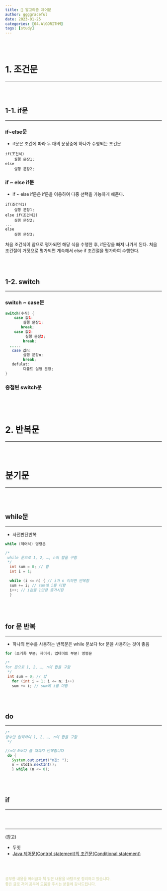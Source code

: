 ```yaml
---
title: 📒 알고리즘 제어문
author: ggggraceful
date: 2023-01-25
categories: [04.AlGORITHM]
tags: [study]
---
```


<br/>
<br/>

# 1. 조건문

---

<br/>
<br/>

## 1-1. if문

---

### if~else문

- if문은 조건에 따라 두 대의 문장중에 하나가 수행되는 조건문

```
if(조건식)
    실행 문장1;
else
    실행 문장2;
```

### if ~ else if문

- if ~ else if문은 if문을 이용하여 다중 선택을 가능하게 해준다.

```
if(조건식1)
    실행 문장1;
else if(조건식2)
    실행 문장2;
...
else
    실행 문장3;
```

처음 조건식이 참으로 평가되면 해당 식을 수행한 후, if문장을 빠져 나가게 된다. 처음 조건절이 거짓으로 평가되면 계속해서 else if 조건절을 평가하여 수행한다.

<br/>
<br/>

## 1-2. switch

---

### switch ~ case문

```java
switch(수식) {
    case 값1:
        실행 문장1;
       break;
    case 값2:
         실행 문장2;
        break;
  .....
   case 값n:
        실행 문장n;
        break;
   defulat:
        디폴트 실행 문장;
}
```
### 중첩된 switch문

```java

```
<br/>
<br/>

# 2. 반복문

---

<br/>
<br/>

# 분기문

---

<br/>
<br/>





## while문

---

- 사전판단반복

```java
while (제어식) 명령문
```

```java
/*
 while 문으로 1, 2, …, n의 합을 구함
 */
  int sum = 0; // 합 
  int i = 1;
  
  while (i <= n) { // i가 n 이하면 반복함
  sum += i; // sum에 i를 더함
  i++; // i값을 1만큼 증가시킴
  }
```

<br/>
<br/>

## for 문 반복

---

- 하나의 변수를 사용하는 반복문은 while 문보다 for 문을 사용하는 것이 좋음

```java
for (초기화 부분; 제어식; 업데이트 부분) 명령문
```

```java
/* 
for 문으로 1, 2, …, n의 합을 구함
 */
 int sum = 0; // 합 
   for (int i = 1; i <= n; i++)
   sum += i; // sum에 i를 더함
```
<br/>
<br/>

## do

---

```java
/*
양수만 입력하여 1, 2, …, n의 합을 구함
 */

//n이 0보다 클 때까지 반복합니다
 do {
   System.out.print("n값: ");
   n = stdIn.nextInt();
   } while (n <= 0);
```
<br/>
<br/>

## if

---

<br/>
<br/>


---

(참고)

- 두잇
- [Java 제어문(Control statement)의 조건문(Conditional statement)](https://www.devkuma.com/docs/java/conditional-statement/#switch--case%EB%AC%B8)

<br/>
<br/>

<span style="font-size: 12px; color:  #cbce91"> 공부한 내용을 여러글과 책 읽은 내용을 바탕으로 정리하고 있습니다.</span>  
<span style="font-size: 12px; color:  #cbce91"> 좋은 글로 저의 공부에 도움을 주시는 분들께 감사드립니다. </span>
